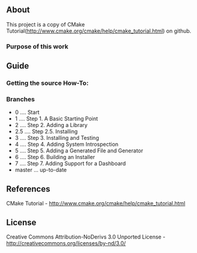 ## About
This project is a copy of CMake Tutorial(http://www.cmake.org/cmake/help/cmake_tutorial.html) on github.

### Purpose of this work

## Guide
### Getting the source How-To:


### Branches

- 0 .... Start
- 1 .... Step 1. A Basic Starting Point
- 2 .... Step 2. Adding a Library
- 2.5 .... Step 2.5. Installing
- 3 .... Step 3. Installing and Testing
- 4 .... Step 4. Adding System Introspection
- 5 .... Step 5. Adding a Generated File and Generator
- 6 .... Step 6. Building an Installer
- 7 .... Step 7. Adding Support for a Dashboard
- master ... up-to-date

## References
CMake Tutorial - http://www.cmake.org/cmake/help/cmake_tutorial.html


## License
Creative Commons Attribution-NoDerivs 3.0 Unported License - http://creativecommons.org/licenses/by-nd/3.0/

